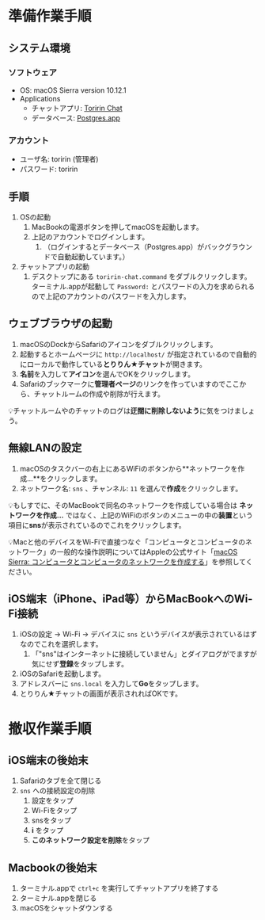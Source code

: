# 準備作業手順

## システム環境

### ソフトウェア

* OS: macOS Sierra version 10.12.1
* Applications
    * チャットアプリ: [Toririn Chat](https://github.com/mh61503891/toririn-chat)
    * データベース: [Postgres.app](http://postgresapp.com/)

### アカウント

* ユーザ名: toririn (管理者)
* パスワード: toririn

## 手順

1. OSの起動
    1. MacBookの電源ボタンを押してmacOSを起動します。
    2. 上記のアカウントでログインします。
        1. （ログインするとデータベース（Postgres.app）がバックグラウンドで自動起動しています。）
2. チャットアプリの起動
    1. デスクトップにある `toririn-chat.command` をダブルクリックします。ターミナル.appが起動して `Password:` とパスワードの入力を求められるので上記のアカウントのパスワードを入力します。

## ウェブブラウザの起動

1. macOSのDockからSafariのアイコンをダブルクリックします。
2. 起動するとホームページに `http://localhost/` が指定されているので自動的にローカルで動作している**とりりん★チャット**が開きます。
3. **名前**を入力して**アイコン**を選んでOKをクリックします。
4. Safariのブックマークに**管理者ページ**のリンクを作っていますのでここから、チャットルームの作成や削除が行えます。

💡チャットルームやのチャットのログは**迂闊に削除しないよう**に気をつけましょう。

## 無線LANの設定

1. macOSのタスクバーの右上にあるWiFiのボタンから**ネットワークを作成...**をクリックします。
2. ネットワーク名: `sns` 、チャンネル: `11` を選んで**作成**をクリックします。
 
💡もしすでに、そのMacBookで同名のネットワークを作成している場合は **ネットワークを作成...** ではなく、上記のWiFiのボタンのメニューの中の**装置**という項目に**sns**が表示されているのでこれをクリックします。

💡Macと他のデバイスをWi-Fiで直接つなぐ「コンピュータとコンピュータのネットワーク」の一般的な操作説明についてはAppleの公式サイト「[macOS Sierra: コンピュータとコンピュータのネットワークを作成する](https://support.apple.com/kb/PH25186?viewlocale=ja_JP&locale=ja_JP)」を参照してください。

## iOS端末（iPhone、iPad等）からMacBookへのWi-Fi接続

1. iOSの設定 -> Wi-Fi -> デバイスに `sns` というデバイスが表示されているはずなのでこれを選択します。
    1. 「"sns"はインターネットに接続していません」とダイアログがでますが気にせず**登録**をタップします。
2. iOSのSafariを起動します。
3. アドレスバーに `sns.local` を入力して**Go**をタップします。
4. とりりん★チャットの画面が表示されればOKです。

# 撤収作業手順

## iOS端末の後始末

1. Safariのタブを全て閉じる
2. `sns` への接続設定の削除
    1. 設定をタップ
    2. Wi-Fiをタップ
    3. snsをタップ
    4. **i** をタップ
    5. **このネットワーク設定を削除**をタップ

## Macbookの後始末

1. ターミナル.appで `ctrl+c` を実行してチャットアプリを終了する
2. ターミナル.appを閉じる
3. macOSをシャットダウンする